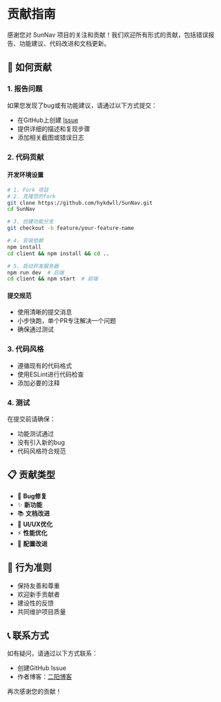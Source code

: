 # 贡献指南

感谢您对 SunNav 项目的关注和贡献！我们欢迎所有形式的贡献，包括错误报告、功能建议、代码改进和文档更新。

## 🚀 如何贡献

### 1. 报告问题
如果您发现了bug或有功能建议，请通过以下方式提交：
- 在GitHub上创建 [Issue](https://github.com/hykdwll/SunNav/issues)
- 提供详细的描述和复现步骤
- 添加相关截图或错误日志

### 2. 代码贡献

#### 开发环境设置
```bash
# 1. Fork 项目
# 2. 克隆您的fork
git clone https://github.com/hykdwll/SunNav.git
cd SunNav

# 3. 创建功能分支
git checkout -b feature/your-feature-name

# 4. 安装依赖
npm install
cd client && npm install && cd ..

# 5. 启动开发服务器
npm run dev  # 后端
cd client && npm start  # 前端
```

#### 提交规范
- 使用清晰的提交消息
- 小步快跑，单个PR专注解决一个问题
- 确保通过测试

### 3. 代码风格

- 遵循现有的代码格式
- 使用ESLint进行代码检查
- 添加必要的注释

### 4. 测试

在提交前请确保：
- 功能测试通过
- 没有引入新的bug
- 代码风格符合规范

## 📋 贡献类型

- 🐛 **Bug修复**
- ✨ **新功能**
- 📚 **文档改进**
- 🎨 **UI/UX优化**
- ⚡ **性能优化**
- 🔧 **配置改进**

## 🤝 行为准则

- 保持友善和尊重
- 欢迎新手贡献者
- 建设性的反馈
- 共同维护项目质量

## 📞 联系方式

如有疑问，请通过以下方式联系：
- 创建GitHub Issue
- 作者博客：[二阳博客](https://www.eryang.top)

再次感谢您的贡献！